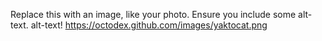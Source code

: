 Replace this with an image, like your photo. Ensure you include some alt-text.
alt-text!
https://octodex.github.com/images/yaktocat.png
